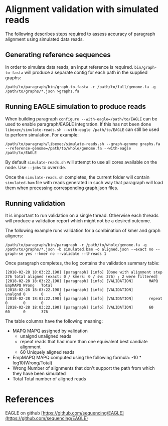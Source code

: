 # Alignment validation with simulated reads

The following describes steps required to assess accuracy of paragraph alignment using simulated data reads.

## Generating reference sequences

In order to simulate data reads, an input reference is required. `bin/graph-to-fasta` will produce a separate contig for each path in the supplied graphs:

`/path/to/paragraph/bin/graph-to-fasta -r /path/to/full/genome.fa -g /path/to/graphs/*.json >graphs.fa`

## Running EAGLE simulation to produce reads

When building paragraph `configure --with-eagle=/path/to/EAGLE` can be used to enable paragraph/EAGLE integration. If this has not been done `libexec/simulate-reads.sh --with-eagle /path/to/EAGLE` can still be used to perform simulation. For example:

`/path/to/paragraph/libexec/simulate-reads.sh --graph-genome graphs.fa --reference-genome=/path/to/whole/genome.fa --with-eagle /path/to/EAGLE`

By default `simulate-reads.sh` will attempt to use all cores available on the node. Use `--jobs` to override.

Once the `simulate-reads.sh` completes, the current folder will contain `simulated.bam` file with reads generated in such way that paragraph will load them when processing corresponding graph.json files.

## Running validation

It is important to run validation on a single thread. Otherwise each threads will produce a validation report which might not be a desired outcome.

The following example runs validation for a combination of kmer and graph aligners:

`/path/to/paragraph/bin/paragraph -r /path/to/whole/genome.fa -g /path/to/graphs/*.json -b simulated.bam -o aligned.json --exact no --graph-se yes --kmer no --validate --threads 1`

Once paragraph completes, the log contains the validation summary table:

```
[2018-02-28 18:03:22.190] [paragraph] [info] [Done with alignment step 376 total aligned (exact: 0 / kmers: 0 / sw: 376) ; 2 were filtered]
[2018-02-28 18:03:22.190] [paragraph] [info] [VALIDATION]       MAPQ    EmpMAPQ Wrong   Total
[2018-02-28 18:03:22.190] [paragraph] [info] [VALIDATION]       unalgnd 0       0       0
[2018-02-28 18:03:22.190] [paragraph] [info] [VALIDATION]       repeat  0       0       0
[2018-02-28 18:03:22.190] [paragraph] [info] [VALIDATION]       60      60      0       376
```

The table columns have the following meaning:
* MAPQ     MAPQ assigned by validation
  * unalgnd unaligned reads
  * repeat  reads that had more than one equivalent best candiate alignment
  * 60      Uniquely aligned reads
* EmpMAPQ  MAPQ computed using the following formula: -10 * log10(Wrong/Total)
* Wrong    Number of alignments that don't support the path from which they have been simulated
* Total    Total number of aligned reads

# References

EAGLE on github [https://github.com/sequencing/EAGLE](https://github.com/sequencing/EAGLE)

